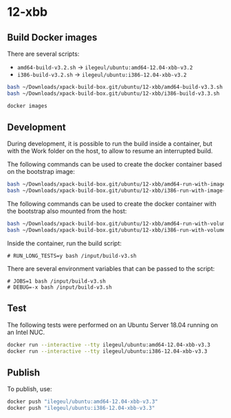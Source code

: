 
# 12-xbb

## Build Docker images

There are several scripts:

- `amd64-build-v3.2.sh` -> `ilegeul/ubuntu:amd64-12.04-xbb-v3.2`
- `i386-build-v3.2.sh` -> `ilegeul/ubuntu:i386-12.04-xbb-v3.2`

```sh
bash ~/Downloads/xpack-build-box.git/ubuntu/12-xbb/amd64-build-v3.3.sh
bash ~/Downloads/xpack-build-box.git/ubuntu/12-xbb/i386-build-v3.3.sh

docker images
```

## Development

During development, it is possible to run the build inside a container,
but with the Work folder on the host, to allow to resume an interrupted
build.

The following commands can be used to create the docker container
based on the bootstrap image:

```sh
bash ~/Downloads/xpack-build-box.git/ubuntu/12-xbb/amd64-run-with-image-v3.3.sh
bash ~/Downloads/xpack-build-box.git/ubuntu/12-xbb/i386-run-with-image-v3.3.sh
```

The following commands can be used to create the docker container
with the bootstrap also mounted from the host:

```sh
bash ~/Downloads/xpack-build-box.git/ubuntu/12-xbb/amd64-run-with-volume-v3.3.sh
bash ~/Downloads/xpack-build-box.git/ubuntu/12-xbb/i386-run-with-volume-v3.3.sh
```

Inside the container, run the build script:

```console
# RUN_LONG_TESTS=y bash /input/build-v3.sh
```

There are several environment variables that can be passed to the script:

```console
# JOBS=1 bash /input/build-v3.sh
# DEBUG=-x bash /input/build-v3.sh
```

## Test

The following tests were performed on an Ubuntu Server
18.04 running on an Intel NUC.

```sh
docker run --interactive --tty ilegeul/ubuntu:amd64-12.04-xbb-v3.3
docker run --interactive --tty ilegeul/ubuntu:i386-12.04-xbb-v3.3
```

## Publish

To publish, use:

```sh
docker push "ilegeul/ubuntu:amd64-12.04-xbb-v3.3"
docker push "ilegeul/ubuntu:i386-12.04-xbb-v3.3"
```
